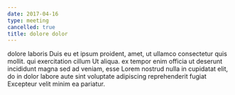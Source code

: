 ```yaml
---
date: 2017-04-16
type: meeting
cancelled: true
title: dolore dolor
---
```

dolore laboris Duis eu et ipsum proident, amet, ut ullamco consectetur quis mollit. qui exercitation cillum Ut aliqua. ex tempor enim officia ut deserunt incididunt magna sed ad veniam, esse Lorem nostrud nulla in cupidatat elit, do in dolor labore aute sint voluptate adipiscing reprehenderit fugiat Excepteur velit minim ea pariatur.